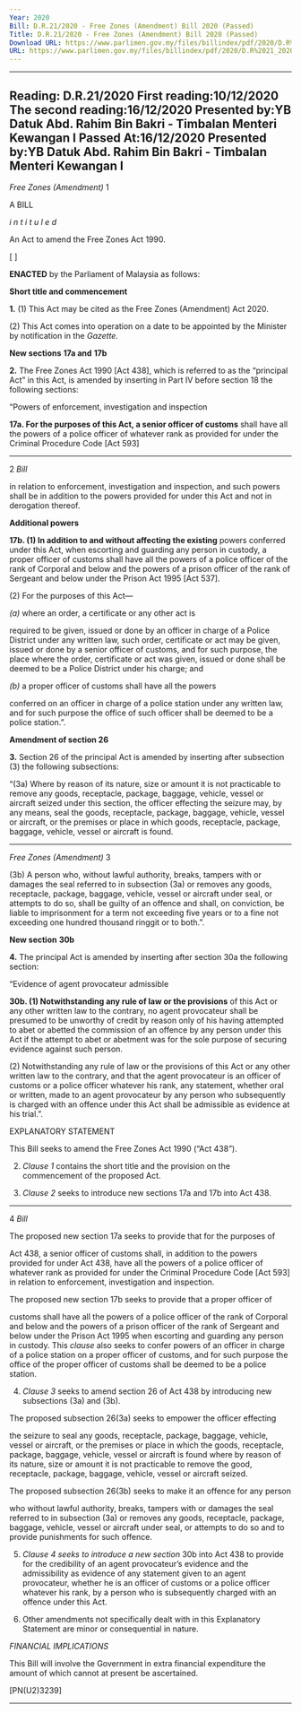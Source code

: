 ```yaml
---
Year: 2020
Bill: D.R.21/2020 - Free Zones (Amendment) Bill 2020 (Passed)
Title: D.R.21/2020 - Free Zones (Amendment) Bill 2020 (Passed)
Download URL: https://www.parlimen.gov.my/files/billindex/pdf/2020/D.R%2021_2020%20-%20eng.pdf
URL: https://www.parlimen.gov.my/files/billindex/pdf/2020/D.R%2021_2020%20-%20eng.pdf
---
```

---
Reading:
D.R.21/2020
First reading:10/12/2020
The second reading:16/12/2020
Presented by:YB Datuk Abd. Rahim Bin Bakri - Timbalan Menteri Kewangan I
Passed At:16/12/2020
Presented by:YB Datuk Abd. Rahim Bin Bakri - Timbalan Menteri Kewangan I
---

_Free Zones (Amendment)_ 1

A BILL

_i n t i t u l e d_

An Act to amend the Free Zones Act 1990.

[ ]

**ENACTED** by the Parliament of Malaysia as follows:

**Short title and commencement**

**1.** (1) This Act may be cited as the Free Zones (Amendment)
Act 2020.

(2) This Act comes into operation on a date to be appointed
by the Minister by notification in the _Gazette._

**New sections** **17a and** **17b**

**2.** The Free Zones Act 1990 [Act 438], which is referred to as
the “principal Act” in this Act, is amended by inserting in Part IV
before section 18 the following sections:

“Powers of enforcement, investigation and inspection

**17a. For the purposes of this Act, a senior officer of customs**
shall have all the powers of a police officer of whatever rank
as provided for under the Criminal Procedure Code [Act 593]


-----

2 _Bill_

in relation to enforcement, investigation and inspection, and
such powers shall be in addition to the powers provided for
under this Act and not in derogation thereof.

**Additional powers**

**17b. (1) In addition to and without affecting the existing**
powers conferred under this Act, when escorting and guarding
any person in custody, a proper officer of customs shall have
all the powers of a police officer of the rank of Corporal
and below and the powers of a prison officer of the rank of
Sergeant and below under the Prison Act 1995 [Act 537].

(2) For the purposes of this Act—

_(a)_ where an order, a certificate or any other act is

required to be given, issued or done by an officer
in charge of a Police District under any written law,
such order, certificate or act may be given, issued
or done by a senior officer of customs, and for such
purpose, the place where the order, certificate or act
was given, issued or done shall be deemed to be a
Police District under his charge; and

_(b)_ a proper officer of customs shall have all the powers

conferred on an officer in charge of a police station
under any written law, and for such purpose the
office of such officer shall be deemed to be a police
station.”.

**Amendment of section 26**

**3.** Section 26 of the principal Act is amended by inserting after
subsection (3) the following subsections:

“(3a) Where by reason of its nature, size or amount it is
not practicable to remove any goods, receptacle, package,
baggage, vehicle, vessel or aircraft seized under this section,
the officer effecting the seizure may, by any means, seal the
goods, receptacle, package, baggage, vehicle, vessel or aircraft,
or the premises or place in which goods, receptacle, package,
baggage, vehicle, vessel or aircraft is found.


-----

_Free Zones (Amendment)_ 3

(3b) A person who, without lawful authority, breaks,
tampers with or damages the seal referred to in subsection (3a)
or removes any goods, receptacle, package, baggage, vehicle,
vessel or aircraft under seal, or attempts to do so, shall be
guilty of an offence and shall, on conviction, be liable to
imprisonment for a term not exceeding five years or to a
fine not exceeding one hundred thousand ringgit or to both.”.

**New section** **30b**

**4.** The principal Act is amended by inserting after section 30a
the following section:

“Evidence of agent provocateur admissible

**30b. (1) Notwithstanding any rule of law or the provisions**
of this Act or any other written law to the contrary, no agent
provocateur shall be presumed to be unworthy of credit by
reason only of his having attempted to abet or abetted the
commission of an offence by any person under this Act if
the attempt to abet or abetment was for the sole purpose of
securing evidence against such person.

(2) Notwithstanding any rule of law or the provisions of
this Act or any other written law to the contrary, and that the
agent provocateur is an officer of customs or a police officer
whatever his rank, any statement, whether oral or written, made
to an agent provocateur by any person who subsequently is
charged with an offence under this Act shall be admissible
as evidence at his trial.”.

EXPLANATORY STATEMENT

This Bill seeks to amend the Free Zones Act 1990 (“Act 438”).

2. _Clause 1_ contains the short title and the provision on the commencement
of the proposed Act.

3. _Clause 2_ seeks to introduce new sections 17a and 17b into Act 438.


-----

4 _Bill_

The proposed new section 17a seeks to provide that for the purposes of

Act 438, a senior officer of customs shall, in addition to the powers provided
for under Act 438, have all the powers of a police officer of whatever rank
as provided for under the Criminal Procedure Code [Act 593] in relation to
enforcement, investigation and inspection.

The proposed new section 17b seeks to provide that a proper officer of

customs shall have all the powers of a police officer of the rank of Corporal
and below and the powers of a prison officer of the rank of Sergeant and
below under the Prison Act 1995 when escorting and guarding any person in
custody. This _clause_ also seeks to confer powers of an officer in charge of a
police station on a proper officer of customs, and for such purpose the office
of the proper officer of customs shall be deemed to be a police station.

4. _Clause 3_ seeks to amend section 26 of Act 438 by introducing new
subsections (3a) and (3b).

The proposed subsection 26(3a) seeks to empower the officer effecting

the seizure to seal any goods, receptacle, package, baggage, vehicle, vessel
or aircraft, or the premises or place in which the goods, receptacle, package,
baggage, vehicle, vessel or aircraft is found where by reason of its nature,
size or amount it is not practicable to remove the good, receptacle, package,
baggage, vehicle, vessel or aircraft seized.

The proposed subsection 26(3b) seeks to make it an offence for any person

who without lawful authority, breaks, tampers with or damages the seal referred
to in subsection (3a) or removes any goods, receptacle, package, baggage,
vehicle, vessel or aircraft under seal, or attempts to do so and to provide
punishments for such offence.

5. _Clause 4 seeks to introduce a new section_ 30b into Act 438 to provide
for the credibility of an agent provocateur’s evidence and the admissibility
as evidence of any statement given to an agent provocateur, whether he is an
officer of customs or a police officer whatever his rank, by a person who is
subsequently charged with an offence under this Act.

6. Other amendments not specifically dealt with in this Explanatory Statement
are minor or consequential in nature.

_FINANCIAL IMPLICATIONS_

This Bill will involve the Government in extra financial expenditure the amount
of which cannot at present be ascertained.

[PN(U2)3239]


-----


